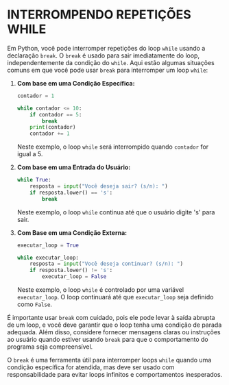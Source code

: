 # INTERROMPENDO REPETIÇÕES WHILE
Em Python, você pode interromper repetições do loop `while` usando a declaração `break`. O `break` é usado para sair imediatamente do loop, independentemente da condição do `while`. Aqui estão algumas situações comuns em que você pode usar `break` para interromper um loop `while`:

1. **Com base em uma Condição Específica:**

   ```python
   contador = 1

   while contador <= 10:
       if contador == 5:
           break
       print(contador)
       contador += 1
   ```

   Neste exemplo, o loop `while` será interrompido quando `contador` for igual a 5.

2. **Com base em uma Entrada do Usuário:**

   ```python
   while True:
       resposta = input("Você deseja sair? (s/n): ")
       if resposta.lower() == 's':
           break
   ```

   Neste exemplo, o loop `while` continua até que o usuário digite 's' para sair.

3. **Com Base em uma Condição Externa:**

   ```python
   executar_loop = True

   while executar_loop:
       resposta = input("Você deseja continuar? (s/n): ")
       if resposta.lower() != 's':
           executar_loop = False
   ```

   Neste exemplo, o loop `while` é controlado por uma variável `executar_loop`. O loop continuará até que `executar_loop` seja definido como `False`.

É importante usar `break` com cuidado, pois ele pode levar à saída abrupta de um loop, e você deve garantir que o loop tenha uma condição de parada adequada. Além disso, considere fornecer mensagens claras ou instruções ao usuário quando estiver usando `break` para que o comportamento do programa seja compreensível.

O `break` é uma ferramenta útil para interromper loops `while` quando uma condição específica for atendida, mas deve ser usado com responsabilidade para evitar loops infinitos e comportamentos inesperados.